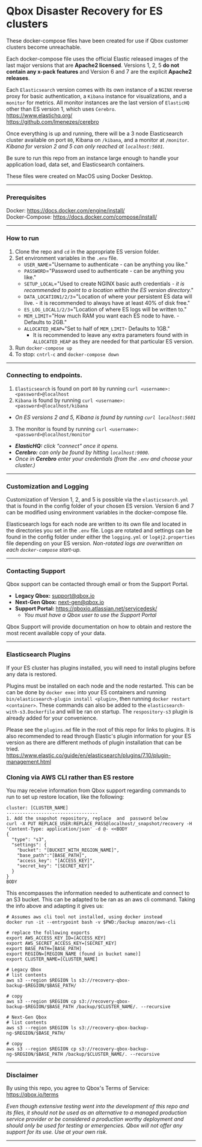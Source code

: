 # Qbox Disaster Recovery for ES clusters

These docker-compose files have been created for use if Qbox customer clusters become unreachable.

Each docker-compose file uses the official Elastic released images of the last major versions that are **Apache2 licensed**. Versions 1, 2, 5 **do not contain any x-pack features** and Version 6 and 7 are the explicit **Apache2 releases**.

Each `Elasticsearch` version comes with its own instance of a `NGINX` reverse proxy for basic authentication, a `Kibana` instance for visualizations, and a `monitor` for metrics. All monitor instances are the last version of `ElasticHQ` other than ES version 1, which uses `Cerebro`.  
https://www.elastichq.org/  
https://github.com/lmenezes/cerebro

Once everything is up and running, there will be a 3 node Elasticsearch cluster available on port `80`, Kibana on `/kibana`, and a monitor at `/monitor`. _Kibana for version 2 and 5 can only reached at `localhost:5601`._

Be sure to run this repo from an instance large enough to handle your application load, data set, and Elasticsearch containers.

These files were created on MacOS using Docker Desktop.

---

### Prerequisites
Docker: https://docs.docker.com/engine/install/  
Docker-Compose: https://docs.docker.com/compose/install/

---

### How to run

1. Clone the repo and `cd` in the appropriate ES version folder.
1. Set environment variables in the `.env` file.
   - `USER_NAME`="Username to authenticate - can be anything you like."
   - `PASSWORD`="Password used to authenticate - can be anything you like."
   - `SETUP_LOCAL`="Used to create NGINX basic auth credentials - _it is   recommended to point to a location within the ES version directory_."
   - `DATA_LOCATION1/2/3`="Location of where your persistent ES data will live. - it is recommended to always have at least 40% of disk free."
   - `ES_LOG_LOCAL1/2/3`="Location of where ES logs will be written to."
   - `MEM_LIMIT`="How much RAM you want each ES node to have. - Defaults to 2GB."
   - `ALLOCATED_HEAP=`"Set to half of `MEM_LIMIT`- Defaults to 1GB."
     - It is recommended to leave any extra parameters found with in `ALLOCATED_HEAP` as they are needed for that particular ES version.
1. Run `docker-compose up`
2. To stop: `cntrl-c` and `docker-compose down`

----
### Connecting to endpoints.

1. `Elasticsearch` is found on port `80` by running `curl <username>:<password>@localhost`
2. `Kibana` is found by running `curl <username>:<password>@localhost/kibana`
  - _On ES versions 2 and 5, Kibana is found by running `curl localhost:5601`_
3. The monitor is found by running `curl <username>:<password>@localhost/monitor`
  - _**ElasticHQ:** click "connect" once it opens._
  - _**Cerebro:** can only be found by hitting `localhost:9000`._
  - _Once in **Cerebro** enter your credentials (from the `.env` and choose your cluster.)_

----
### Customization and Logging

Customization of Version 1, 2, and 5 is possible via the `elasticsearch.yml` that is found in the config folder of your chosen ES version. Version 6 and 7 can be modified using environment variables in the docker-compose file.

Elasticsearch logs for each node are written to its own file and located in the directories you set in the `.env` file. Logs are rotated and settings can be found in the config folder under either the `logging.yml` or `log4j2.properties` file depending on your ES version. _Non-rotated logs are overwritten on each `docker-compose` start-up._

---

### Contacting Support

Qbox support can be contacted through email or from the Support Portal.

- **Legacy Qbox:** support@qbox.io  
- **Next-Gen Qbox:** next-gen@qbox.io  
- **Support Portal:** https://qboxio.atlassian.net/servicedesk/
  - _You must have a Qbox user to use the Support Portal_

Qbox Support will provide documentation on how to obtain and restore the most recent available copy of your data.

---
### Elasticsearch Plugins

If your ES cluster has plugins installed, you will need to install plugins before any data is restored.

Plugins must be installed on each node and the node restarted. This can be can be done by `docker exec` into your ES containers and running `bin/elasticsearch-plugin install <plugin>`, then running `docker restart <container>`.  These commands can also be added to the `elasticsearch-with-s3.Dockerfile` and will be ran on startup. The `respository-s3` plugin is already added for your convenience.

Please see the `plugins.md` file in the root of this repo for links to plugins. It is also recommended to read through Elastic's plugin information for your ES version as there are different methods of plugin installation that can be tried.  
https://www.elastic.co/guide/en/elasticsearch/plugins/7.10/plugin-management.html


### Cloning via AWS CLI rather than ES restore
You may receive information from Qbox support regarding commands to run to set up restore location, like the following:

```
cluster: [CLUSTER_NAME]
----------------------------------
1. Add the snapshot repository, replace  and  password below
curl -X PUT REPLACE_USER:REPLACE_PASS@localhost/_snapshot/recovery -H 'Content-Type: application/json' -d @- <<BODY
{
  "type": "s3",
  "settings": {
    "bucket": "[BUCKET_WITH_REGION_NAME]",
    "base_path":"[BASE_PATH]",
    "access_key": "[ACCESS_KEY]",
    "secret_key": "[SECRET_KEY]"
  }
}
BODY
```

This encompasses the information needed to authenticate and connect to an S3 bucket.  This can be adapted to be ran as an aws cli command.  Taking the info above and adapting it gives us:
```
# Assumes aws cli tool not installed, using docker instead
docker run -it --entrypoint bash -v $PWD:/backup amazon/aws-cli

# replace the following exports
export AWS_ACCESS_KEY_ID=[ACCESS_KEY]
export AWS_SECRET_ACCESS_KEY=[SECRET_KEY]
export BASE_PATH=[BASE_PATH]
export REGION=[REGION_NAME (found in bucket name)]
export CLUSTER_NAME=[CLUSTER_NAME]

# Legacy Qbox
# list contents
aws s3 --region $REGION ls s3://recovery-qbox-backup-$REGION/$BASE_PATH/

# copy
aws s3 --region $REGION cp s3://recovery-qbox-backup-$REGION/$BASE_PATH /backup/$CLUSTER_NAME/. --recursive

# Next-Gen Qbox
# list contents
aws s3 --region $REGION ls s3://recovery-qbox-backup-ng-$REGION/$BASE_PATH/

# copy
aws s3 --region $REGION cp s3://recovery-qbox-backup-ng-$REGION/$BASE_PATH /backup/$CLUSTER_NAME/. --recursive

```
---

### Disclaimer
By using this repo, you agree to Qbox's Terms of Service:  
https://qbox.io/terms

_Even though extensive testing went into the development of this repo and its files, it should not be used as an alternative to a managed production service provider or be considered a production worthy deployment and should only be used for testing or emergencies. Qbox will not offer any support for its use. Use at your own risk._

---

